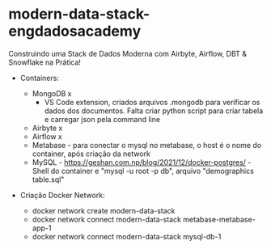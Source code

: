 # modern-data-stack-engdadosacademy

Construindo uma Stack de Dados Moderna com Airbyte, Airflow, DBT & Snowflake na Prática!

- Containers:
    - MongoDB x
        - VS Code extension, criados arquivos .mongodb para verificar os dados dos documentos. Falta criar python script para criar tabela e carregar json pela command line
    - Airbyte x
    - Airflow x
    - Metabase - para conectar o mysql no metabase, o host é o nome do container, após criação da network
    - MySQL - https://geshan.com.np/blog/2021/12/docker-postgres/ - Shell do container e "mysql -u root -p db", arquivo "demographics table.sql"

- Criação Docker Network:
    - docker network create modern-data-stack
    - docker network connect modern-data-stack metabase-metabase-app-1
    - docker network connect modern-data-stack mysql-db-1
